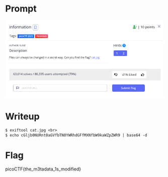 <h1>
  Prompt
</h1>

![alt text](prompt.png)

<h1>
  Writeup
</h1>

```
$ exiftool cat.jpg <br>
$ echo cGljb0NURnt0aGVfbTN0YWRhdGFfMXNfbW9kaWZpZWR9 | base64 -d
```

<h1>
  Flag
</h1>

picoCTF{the_m3tadata_1s_modified}
